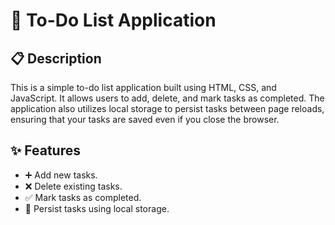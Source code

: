 # 📝 To-Do List Application

## 📋 Description

This is a simple to-do list application built using HTML, CSS, and JavaScript. It allows users to add, delete, and mark tasks as completed. The application also utilizes local storage to persist tasks between page reloads, ensuring that your tasks are saved even if you close the browser.

## ✨ Features

- ➕ Add new tasks.
- ❌ Delete existing tasks.
- ✅ Mark tasks as completed.
- 💾 Persist tasks using local storage.
